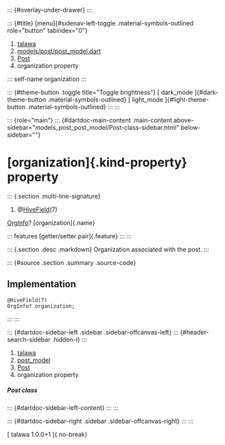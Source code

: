 ::: {#overlay-under-drawer}
:::

::: {#title}
[menu]{#sidenav-left-toggle .material-symbols-outlined role="button"
tabindex="0"}

1.  [talawa](../../index.html)
2.  [models/post/post_model.dart](../../models_post_post_model/)
3.  [Post](../../models_post_post_model/Post-class.html)
4.  organization property

::: self-name
organization
:::

::: {#theme-button .toggle title="Toggle brightness"}
[ dark_mode ]{#dark-theme-button .material-symbols-outlined} [
light_mode ]{#light-theme-button .material-symbols-outlined}
:::
:::

::: {role="main"}
::: {#dartdoc-main-content .main-content above-sidebar="models_post_post_model/Post-class-sidebar.html" below-sidebar=""}
<div>

# [organization]{.kind-property} property

</div>

::: {.section .multi-line-signature}
<div>

1.  @[HiveField](https://pub.dev/documentation/hive/2.2.3/hive/HiveField-class.html)(7)

</div>

[OrgInfo](../../models_organization_org_info/OrgInfo-class.html)?
[organization]{.name}

::: features
[getter/setter pair]{.feature}
:::
:::

::: {.section .desc .markdown}
Organization associated with the post.
:::

::: {#source .section .summary .source-code}
## Implementation

``` language-dart
@HiveField(7)
OrgInfo? organization;
```
:::
:::

::: {#dartdoc-sidebar-left .sidebar .sidebar-offcanvas-left}
::: {#header-search-sidebar .hidden-l}
:::

1.  [talawa](../../index.html)
2.  [post_model](../../models_post_post_model/)
3.  [Post](../../models_post_post_model/Post-class.html)
4.  organization property

##### Post class

::: {#dartdoc-sidebar-left-content}
:::
:::

::: {#dartdoc-sidebar-right .sidebar .sidebar-offcanvas-right}
:::
:::

[ talawa 1.0.0+1 ]{.no-break}

